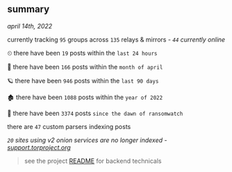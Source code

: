 
## summary
_april 14th, 2022_

currently tracking `95` groups across `135` relays & mirrors - _`44` currently online_

⏲ there have been `19` posts within the `last 24 hours`

🦈 there have been `166` posts within the `month of april`

🪐 there have been `946` posts within the `last 90 days`

🏚 there have been `1088` posts within the `year of 2022`

🦕 there have been `3374` posts `since the dawn of ransomwatch`

there are `47` custom parsers indexing posts

_`20` sites using v2 onion services are no longer indexed - [support.torproject.org](https://support.torproject.org/onionservices/v2-deprecation/)_

> see the project [README](https://github.com/thetanz/ransomwatch#ransomwatch--) for backend technicals
